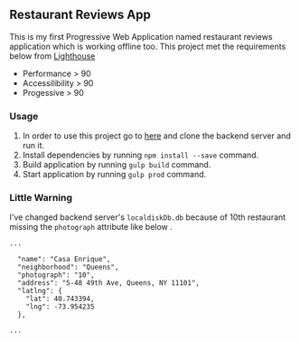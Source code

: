 ## Restaurant Reviews App
This is my first Progressive Web Application named restaurant reviews application which is working offline too. This project met the requirements below from [Lighthouse](https://developers.google.com/web/tools/lighthouse/)

* Performance > 90
* Accessilibility > 90
* Progessive > 90

### Usage
1. In order to use this project go to [here](https://github.com/udacity/mws-restaurant-stage-3) and clone the backend server and run it.
2. Install dependencies by running `npm install --save` command.
3. Build application by running `gulp build` command.
4. Start application by running `gulp prod` command.

### Little Warning

I've changed backend server's `localdiskDb.db` because of 10th restaurant missing the `photograph` attribute like below .

```
...

  "name": "Casa Enrique",
  "neighborhood": "Queens",
  "photograph": "10",
  "address": "5-48 49th Ave, Queens, NY 11101",
  "latlng": {
    "lat": 40.743394,
    "lng": -73.954235
  },
  
...
```
